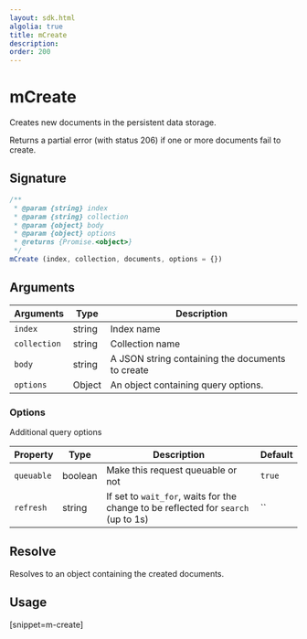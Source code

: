 ```yaml
---
layout: sdk.html
algolia: true
title: mCreate
description:
order: 200
---
```


# mCreate

Creates new documents in the persistent data storage.

Returns a partial error (with status 206) if one or more documents fail to create.


## Signature

```javascript
/**
 * @param {string} index
 * @param {string} collection
 * @param {object} body
 * @param {object} options
 * @returns {Promise.<object>}
 */
mCreate (index, collection, documents, options = {})
```

## Arguments

| Arguments | Type | Description |
| --- | --- | --- |
| `index` | string | Index name |
| `collection` | string | Collection name |
| `body` | string | A JSON string containing the documents to create |
| `options` | Object | An object containing query options. |

### Options

Additional query options

| Property   | Type    | Description                       | Default |
| ---------- | ------- | --------------------------------- | ------- |
| `queuable` | boolean | Make this request queuable or not | `true`  |
| `refresh` | string | If set to `wait_for`, waits for the change to be reflected for `search` (up to 1s) | `` |

## Resolve

Resolves to an object containing the created documents.

## Usage

[snippet=m-create]
